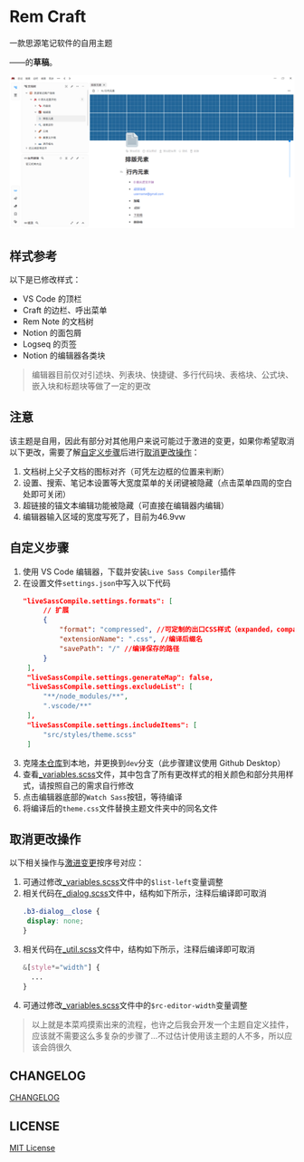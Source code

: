 # Rem Craft

一款思源笔记软件的自用主题

——的**草稿**。

![预览图](preview.png)

## 样式参考

以下是已修改样式：

- VS Code 的顶栏
- Craft 的边栏、呼出菜单
- Rem Note 的文档树
- Notion 的面包屑
- Logseq 的页签
- Notion 的编辑器各类块
>编辑器目前仅对引述块、列表块、快捷键、多行代码块、表格块、公式块、嵌入块和标题块等做了一定的更改


## 注意

该主题是自用，因此有部分对其他用户来说可能过于激进的变更，如果你希望取消以下更改，需要了解[自定义步骤](#自定义步骤)后进行[取消更改操作](#取消更改操作)：

1. 文档树上父子文档的图标对齐（可凭左边框的位置来判断）
2. 设置、搜索、笔记本设置等大宽度菜单的关闭键被隐藏（点击菜单四周的空白处即可关闭）
3. 超链接的锚文本编辑功能被隐藏（可直接在编辑器内编辑）
4. 编辑器输入区域的宽度写死了，目前为46.9vw

## 自定义步骤

1. 使用 VS Code 编辑器，下载并安装`Live Sass Compiler`插件
2. 在设置文件`settings.json`中写入以下代码
   ```json
   "liveSassCompile.settings.formats": [
        // 扩展
        {
            "format": "compressed", //可定制的出口CSS样式（expanded，compact，compressed，nested）
            "extensionName": ".css", //编译后缀名
            "savePath": "/" //编译保存的路径
        }
    ],
    "liveSassCompile.settings.generateMap": false,
    "liveSassCompile.settings.excludeList": [
        "**/node_modules/**",
        ".vscode/**"
    ],
    "liveSassCompile.settings.includeItems": [
        "src/styles/theme.scss"
    ]
   ```
3. 克隆[本仓库](https://github.com/zqhjl/Rem-Craft)到本地，并更换到`dev`分支（此步骤建议使用 Github Desktop）
4. 查看[_variables.scss](/src/styles/components/_variables.scss)文件，其中包含了所有更改样式的相关颜色和部分共用样式，请按照自己的需求自行修改
5. 点击编辑器底部的`Watch Sass`按钮，等待编译
6. 将编译后的`theme.css`文件替换主题文件夹中的同名文件

## 取消更改操作

以下相关操作与[激进变更](#注意)按序号对应：

1. 可通过修改[_variables.scss](/src/styles/components/_variables.scss)文件中的`$list-left`变量调整
2. 相关代码在[_dialog.scss](/src/styles/components/surface/_dialog.scss)文件中，结构如下所示，注释后编译即可取消
     ```css
    .b3-dialog__close {
      display: none;
    }
    ```
3. 相关代码在[_util.scss](src/styles/components/editor/_util.scss)文件中，结构如下所示，注释后编译即可取消
    ```css
    &[style*="width"] {
      ...
    }
    ```
4. 可通过修改[_variables.scss](/src/styles/components/_variables.scss)文件中的`$rc-editor-width`变量调整

> 以上就是本菜鸡摸索出来的流程，也许之后我会开发一个主题自定义挂件，应该就不需要这么多复杂的步骤了…不过估计使用该主题的人不多，所以应该会鸽很久

## CHANGELOG

[CHANGELOG](src/docs/CHANGELOG.md)

## LICENSE

[MIT License](LICENSE)
